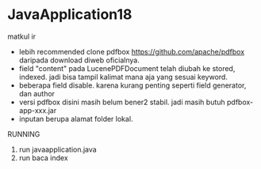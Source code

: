 # JavaApplication18
matkul ir

- lebih recommended clone pdfbox https://github.com/apache/pdfbox daripada download diweb oficialnya.
- field "content" pada LucenePDFDocument telah diubah ke stored, indexed. jadi bisa tampil kalimat mana aja yang sesuai keyword.
- beberapa field disable. karena kurang penting seperti field generator, dan author
- versi pdfbox disini masih belum bener2 stabil. jadi masih butuh pdfbox-app-xxx.jar
- inputan berupa alamat folder lokal.

RUNNING
1. run javaapplication.java
2. run baca index
